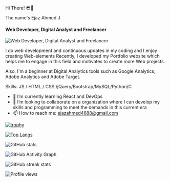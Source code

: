 Hi There! 😎👋

The name's Ejaz Ahmed J 
#### Web Developer, Digital Analyst and Freelancer 

![Web Developer, Digital Analyst and Freelancer ](https://img.freepik.com/free-vector/web-development-programmer-engineering-coding-website-augmented-reality-interface-screens-developer-project-engineer-programming-software-application-design-cartoon-illustration_107791-3863.jpg)


I do web development and continuous updates in my coding and I enjoy creating Web-elements 
Recently, I developed my Portfolio website which helps me to engage in this field and motivates to create more Web projects.
 
Also, I'm a beginner at Digital Analytics tools such as Google Analytics, Adobe Analytics and Adobe Target. 



Skills:  JS / HTML / CSS./jQuery/Bootstrap/MySQL/Python/C

- 🌱 I’m currently learning React and DevOps  
- 👯 I’m looking to collaborate on a organization where I can develop my skills and programming to meet the demands in this current era  
- 📫 How to reach me: ejazahmed4688@gmail.com  



[![trophy](https://github-profile-trophy.vercel.app/?username=Ejaz-100400)](https://github.com/ryo-ma/github-profile-trophy)

[![Top Langs](https://github-readme-stats.vercel.app/api/top-langs/?username=Ejaz-100400)](https://github.com/anuraghazra/github-readme-stats)

![GitHub stats](https://github-readme-stats.vercel.app/api?username=Ejaz-100400&show_icons=true)  

![GitHub Activity Graph](https://activity-graph.herokuapp.com/graph?username=Ejaz-100400)  

![GitHub streak stats](https://github-readme-streak-stats.herokuapp.com/?user=Ejaz-100400)  

![Profile views](https://gpvc.arturio.dev/Ejaz-100400)  
